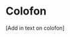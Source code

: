 # Colofon

<!-- In the spirit of Open Science, it is good to think about making your course materials Open Source. That means that other people can use them. In principle, if you publish materials online without license information, you hold the copyright to those materials. If you want them to be Open Source, you must include a license. It is not always obvious what license to choose. -->

<!-- The Creative Commons licenses are typically suitable for course materials. This GitBook, for example, is licensed under CC-BY 4.0. That means you can use and remix it as you like, but you must credit the original source. -->

<!-- If your project is more focused on software or source code, consider using the [GNU GPL v3 license](https://www.gnu.org/licenses/gpl-3.0.en.html) instead.  -->

<!-- You can find [more information about the Creative Commons Licenses here](https://creativecommons.org/share-your-work/licensing-examples). Specific licenses that might be useful are: -->

<!-- * [CC0 ("No Rights Reserved")](https://creativecommons.org/share-your-work/public-domain/cc0/), everybody can do what they want with your work. -->
<!-- * [CC-BY 4.0 ("Attribution")](https://creativecommons.org/licenses/by/4.0/), everybody can do what they want with your work, but they must credit you. Note that this license may not be suitable for software or source code! -->


<!-- For compatibility between CC and GNU licenses, see [this FAQ](https://creativecommons.org/faq/#Can_I_apply_a_Creative_Commons_license_to_software.3F). -->


[Add in text on colofon]
